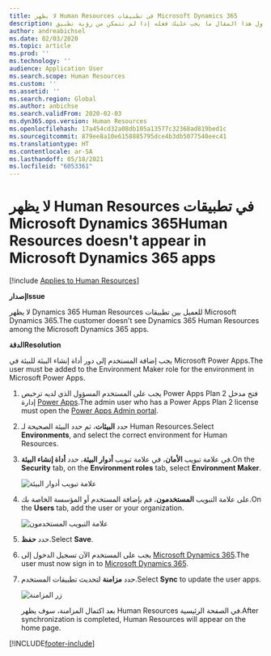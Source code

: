 ```yaml
---
title: لا يظهر Human Resources في تطبيقات Microsoft Dynamics 365
description: يتناول هذا المقال ما يجب عليك فعله إذا لم تتمكن من رؤية تطبيق Microsoft Dynamics 365 Human Resources بين تطبيقات Microsoft Dynamics 365.
author: andreabichsel
ms.date: 02/03/2020
ms.topic: article
ms.prod: ''
ms.technology: ''
audience: Application User
ms.search.scope: Human Resources
ms.custom: ''
ms.assetid: ''
ms.search.region: Global
ms.author: anbichse
ms.search.validFrom: 2020-02-03
ms.dyn365.ops.version: Human Resources
ms.openlocfilehash: 17a454cd32a08db105a13577c32368ad819bed1c
ms.sourcegitcommit: 879ee8a10e6158885795dce4b3db5077540eec41
ms.translationtype: HT
ms.contentlocale: ar-SA
ms.lasthandoff: 05/18/2021
ms.locfileid: "6053361"
---
```

# <a name="human-resources-doesnt-appear-in-microsoft-dynamics-365-apps"></a><span data-ttu-id="e781e-103">لا يظهر Human Resources في تطبيقات Microsoft Dynamics 365</span><span class="sxs-lookup"><span data-stu-id="e781e-103">Human Resources doesn't appear in Microsoft Dynamics 365 apps</span></span>

[!include [Applies to Human Resources](../includes/applies-to-hr.md)]

<span data-ttu-id="e781e-104">**إصدار**</span><span class="sxs-lookup"><span data-stu-id="e781e-104">**Issue**</span></span>

<span data-ttu-id="e781e-105">لا يظهر Dynamics 365 Human Resources للعميل بين تطبيقات Microsoft Dynamics 365.</span><span class="sxs-lookup"><span data-stu-id="e781e-105">The customer doesn't see Dynamics 365 Human Resources among the Microsoft Dynamics 365 apps.</span></span>

<span data-ttu-id="e781e-106">**الدقة**</span><span class="sxs-lookup"><span data-stu-id="e781e-106">**Resolution**</span></span>

<span data-ttu-id="e781e-107">يجب إضافة المستخدم إلى دور أداة إنشاء البيئة للبيئة في Microsoft Power Apps.</span><span class="sxs-lookup"><span data-stu-id="e781e-107">The user must be added to the Environment Maker role for the environment in Microsoft Power Apps.</span></span>

1. <span data-ttu-id="e781e-108">يجب على المستخدم المسؤول الذي لديه ترخيص Power Apps Plan 2 فتح مدخل إدارة [Power Apps](https://preview.admin.powerapps.com/).</span><span class="sxs-lookup"><span data-stu-id="e781e-108">The admin user who has a Power Apps Plan 2 license must open the [Power Apps Admin portal](https://preview.admin.powerapps.com/).</span></span>

2. <span data-ttu-id="e781e-109">حدد **البيئات**، ثم حدد البيئة الصحيحة لـ Human Resources.</span><span class="sxs-lookup"><span data-stu-id="e781e-109">Select **Environments**, and select the correct environment for Human Resources.</span></span>

3. <span data-ttu-id="e781e-110">في علامة تبويب **الأمان**، في علامة تبويب **أدوار البيئة**، حدد **أداة إنشاء البيئة**.</span><span class="sxs-lookup"><span data-stu-id="e781e-110">On the **Security** tab, on the **Environment roles** tab, select **Environment Maker**.</span></span>

    ![علامة تبويب أدوار البيئة](media/environment-roles.png)

4. <span data-ttu-id="e781e-112">على علامة التبويب **المستخدمون**، قم بإضافة المستخدم أو المؤسسة الخاصة بك.</span><span class="sxs-lookup"><span data-stu-id="e781e-112">On the **Users** tab, add the user or your organization.</span></span>

    ![علامة التبويب المستخدمون](media/environment-maker.png)

5. <span data-ttu-id="e781e-114">حدد **حفظ**.</span><span class="sxs-lookup"><span data-stu-id="e781e-114">Select **Save**.</span></span>

6. <span data-ttu-id="e781e-115">يجب على المستخدم الآن تسجيل الدخول إلى [Microsoft Dynamics 365](https://home.dynamics.com/).</span><span class="sxs-lookup"><span data-stu-id="e781e-115">The user must now sign in to [Microsoft Dynamics 365](https://home.dynamics.com/).</span></span>

7. <span data-ttu-id="e781e-116">حدد **مزامنة** لتحديث تطبيقات المستخدم.</span><span class="sxs-lookup"><span data-stu-id="e781e-116">Select **Sync** to update the user apps.</span></span>

    ![زر المزامنة](media/get-more.png)

    <span data-ttu-id="e781e-118">بعد اكتمال المزامنة، سوف يظهر Human Resources في الصفحة الرئيسية.</span><span class="sxs-lookup"><span data-stu-id="e781e-118">After synchronization is completed, Human Resources will appear on the home page.</span></span>


[!INCLUDE[footer-include](../includes/footer-banner.md)]